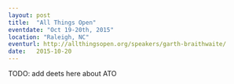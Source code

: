 ```yaml
---
layout: post
title:  "All Things Open"
eventdate: "Oct 19-20th, 2015"
location: "Raleigh, NC"
eventurl: http://allthingsopen.org/speakers/garth-braithwaite/
date:   2015-10-20
---
```

TODO: add deets here about ATO
